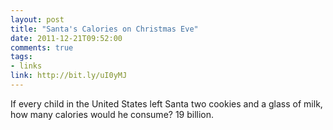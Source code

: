 ```yaml
---
layout: post
title: "Santa's Calories on Christmas Eve"
date: 2011-12-21T09:52:00
comments: true
tags:
- links
link: http://bit.ly/uI0yMJ
---
```

If every child in the United States left Santa two cookies and a glass of milk, how many calories would he consume? 19 billion.

